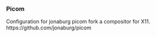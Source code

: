 <h3>Picom</h3>
Configuration for jonaburg picom fork a compositor for X11.<br>
https://github.com/jonaburg/picom
